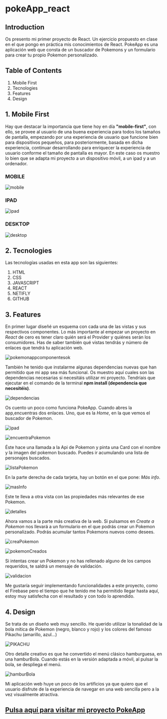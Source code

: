 # pokeApp_react


## Introduction
Os presento mi primer proyecto de React. Un ejercicio propuesto en clase en el que pongo en práctica mis conocimientos de React. PokeApp es una aplicación web que consta de un buscador de Pokemons y un formulario para crear tu propio Pokemon personalizado.

## Table of Contents
1. Mobile First
2. Tecnologies
3. Features
4. Design

## 1. Mobile First

Hay que destacar la importancia que tiene hoy en día **"mobile-first"**, con ello, se provee al usuario de una buena experiencia para todos los tamaños de pantalla, empezando por una experiencia de usuario que funcione bien para dispositivos pequeños, para posteriormente, basada en dicha experiencia, continuar desarrollando para enriquecer la experiencia de usuario conforme el tamaño de pantalla es mayor. En este caso os muestro lo bien que se adapta mi proyecto a un dispositivo móvil, a un ipad y a un ordenador.

### MOBILE

![mobile](https://github.com/Gemagit/pokeApp_react/assets/143506667/db8acdaa-1372-4853-8b38-369710abda3c)

### IPAD

![ipad](https://github.com/Gemagit/pokeApp_react/assets/143506667/97746989-a97e-451f-98bd-29bb4a5dc569)

### DESKTOP

![desktop](https://github.com/Gemagit/pokeApp_react/assets/143506667/700cb34d-efc7-44cb-906e-d8e081987caa)

## 2. Tecnologies

Las tecnologías usadas en esta app son las siguientes:

1. HTML
2. CSS
3. JAVASCRIPT
4. REACT
5. NETIFLY
6. GITHUB


## 3. Features

En primer lugar diseñé un esquema con cada una de las vistas y sus respectivos componentes. Lo más importante al empezar un proyecto en *React* de cero es tener claro quién será el Provider y quiénes serán los consumidores. Has de saber también qué vistas tendrás y número de enlaces que tendrá tu aplicación web.  

![pokemonappcomponentesok](https://github.com/Gemagit/pokeApp_react/assets/143506667/6f490523-809d-45e3-92ae-fc30f7bc2dfe)

También he tenido que instalarme algunas dependencias nuevas que han permitido que mi app sea más funcional. Os muestro aquí cuales son las dependencias necesarias si necesitáis utilizar mi proyecto. Tendríais que ejecutar en el comando de la terminal **npm install (dependencia que necesitéis)**.

![dependencias](https://github.com/Gemagit/pokeApp_react/assets/143506667/394529c7-3f9b-42c2-a081-854afd190793)

Os cuento un poco como funciona PokeApp. Cuando abres la app,encuentras dos enlaces. Uno, que es la *Home*, en la que vemos el buscador de Pokemon. 

![ipad](https://github.com/Gemagit/pokeApp_react/assets/143506667/763453a8-95ed-430e-8077-786b4dfcfb9d)

![encuentraPokemon](https://github.com/Gemagit/pokeApp_react/assets/143506667/74deb3b5-8479-4a1e-a1c4-107f0afb9b30)

Éste hace una llamada a la Api de Pokemon y pinta una Card con el nombre y la imagen del pokemon buscado. Puedes ir acumulando una lista de personajes buscados.


![listaPokemon](https://github.com/Gemagit/pokeApp_react/assets/143506667/984ae7cf-4f79-4024-bc80-1de4e1db865c)

En la parte derecha de cada tarjeta, hay un botón en el que pone: *Más info*.

![masInfo](https://github.com/Gemagit/pokeApp_react/assets/143506667/335cd329-3c17-4039-b7a0-dfdc9647d162)

Este te lleva a otra vista con las propiedades más relevantes de ese Pokemon.

![detalles](https://github.com/Gemagit/pokeApp_react/assets/143506667/fef0f2c9-bd11-47da-92ae-21c55234041b)

Ahora vamos a la parte más creativa de la web. Si pulsamos en *Create a Pokemon* nos llevará a un formulario en el que podrás crear un Pokemon personalizado. Podrás acumular tantos Pokemons nuevos como desees. 

![creaPokemon](https://github.com/Gemagit/pokeApp_react/assets/143506667/2c223dcb-6cce-41de-81ec-4af00393438c)

![pokemonCreados](https://github.com/Gemagit/pokeApp_react/assets/143506667/526b2107-153b-4d49-be51-a1d576a6e7d9)

Si intentas crear un Pokemon y no has rellenado alguno de los campos requeridos, te saldrá un mensaje de validación. 

![validacion](https://github.com/Gemagit/pokeApp_react/assets/143506667/ef92ddef-31a3-4c81-8946-db0b58185ef3)

Me gustaría seguir implementando funcionalidades a este proyecto, como el Firebase pero el tiempo que he tenido me ha permitido llegar hasta aquí, estoy muy satisfecha con el resultado y con todo lo aprendido.


## 4. Design

Se trata de un diseño web muy sencillo. He querido utilizar la tonalidad de la bola mítica de Pokemon (negro, blanco y rojo) y los colores del famoso Pikachu (amarillo, azul...) 

![PIKACHU](https://github.com/Gemagit/pokeApp_react/assets/143506667/1a220fc8-0317-4b76-8b65-443bddf4a6c0)

Otro detalle creativo es que he convertido el menú clásico hamburguesa, en una hamburBola. Cuando estás en la versión adaptada a móvil, al pulsar la bola, se despliega el menú.


![hamburBola](https://github.com/Gemagit/pokeApp_react/assets/143506667/834b316c-d2d0-4498-94c3-2f13cdc63eb6)

Mi aplicación web huye un poco de los artificios ya que quiero que el usuario disfrute de la experiencia de navegar en una web sencilla pero a la vez visualmente atractiva.


## [Pulsa aquí para visitar mi proyecto PokeApp]()
